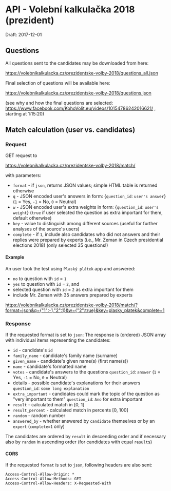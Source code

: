# API - Volební kalkulačka 2018 (prezident)

Draft: 2017-12-01

## Questions
All questions sent to the candidates may be downloaded from here:

https://volebnikalkulacka.cz/prezidentske-volby-2018/questions_all.json

Final selection of questions will be available here:

https://volebnikalkulacka.cz/prezidentske-volby-2018/questions.json

(see why and how the final questions are selected: https://www.facebook.com/KohoVolit.eu/videos/10154786242016621/ , starting at 1:15:20)

## Match calculation (user vs. candidates)
### Request
GET request to

https://volebnikalkulacka.cz/prezidentske-volby-2018/match/

with parameters:
- `format` - if `json`, returns JSON values; simple HTML table is returned otherwise
- `q` - JSON encoded user's answers in form: {`question_id`: `user's answer`} (`1` = Yes, `-1` = No, `0` = Neutral)
- `w` - JSON encoded user's extra weights in form: {`question_id`: `user's weight`} (`true` if user selected the question as extra important for them, default otherwise)
- `key` - value to distinguish among different sources (useful for further analyses of the source's users)
- `complete` - if `1`, include also candidates who did not answers and their replies were prepared by experts (i.e., Mr. Zeman in Czech presidential elections 2018) (only selected 35 questions!)


#### Example
An user took the test using `Plaský plátek` app and answered:
- `no` to question with `id` = `1`
- `yes` to question with `id` = `2`, and
- selected question with `id` = `2` as extra important for them
- include Mr. Zeman with 35 answers prepared by experts

https://volebnikalkulacka.cz/prezidentske-volby-2018/match/?format=json&q={"1":-1,"2":1}&w={"2":true}&key=plasky_platek&complete=1

### Response
If the requested format is set to `json`: The response is (ordered) JSON array with individual items representing the candidates:

- `id` - candidate's `id`
- `family_name` - candidate's family name (surname)
- `given_name` - candidate's given name(s) (first name(s))
- `name` - candidate's formatted name
- `votes` - candidate's answers to the questions `question_id`: `answer` (`1` = Yes, `-1` = No, `0` = Neutral)
- details - possible candidate's explanations for their answers `question_id`: `some long explanation`
- `extra_important` - candidates could mark the topic of the question as "very important to them" `question_id`: `Ano` for extra important
- `result` - calculated match in [0, 1]
- `result_percent` - calculated match in percents [0, 100]
- `random` - random number
- `answered_by` - whether answered by `candidate` themselves or by an `expert` (`complete=1` only)

The candidates are ordered by `result` in descending order and if necessary also by `random` in ascending order (for candidates with equal `result`s)

#### CORS
If the requested `format` is set to `json`, following headers are also sent:

```
Access-Control-Allow-Origin: *
Access-Control-Allow-Methods: GET
Access-Control-Allow-Headers: X-Requested-With
```
